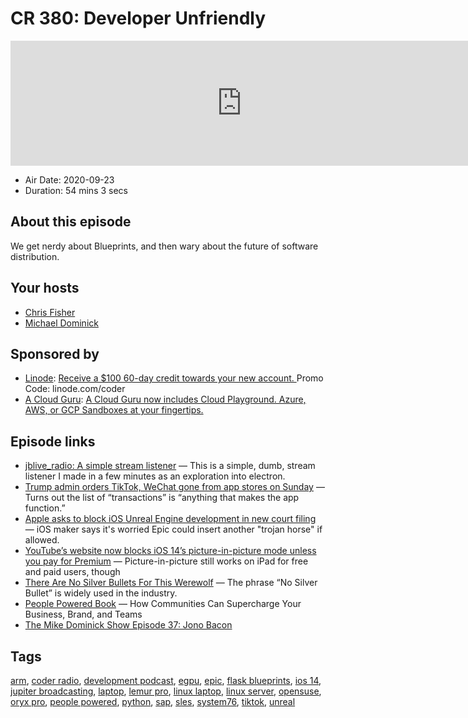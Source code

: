 # CR 380: Developer Unfriendly

<iframe src="https://player.fireside.fm/v2/MLf2ZzhC+LCpps_me?theme=dark" width="740" height="200" frameborder="0" scrolling="no"></iframe>

* Air Date: 2020-09-23
* Duration: 54 mins 3 secs

## About this episode

We get nerdy about Blueprints, and then wary about the future of software distribution.

## Your hosts
* [Chris Fisher](https://coder.show/hosts/chrislas)
* [Michael Dominick](https://coder.show/hosts/michael)

## Sponsored by

  * [Linode](https://linode.com/coder): [Receive a $100 60-day credit towards your new account. ](https://linode.com/coder) Promo Code: linode.com/coder
  * [A Cloud Guru](https://acloudguru.com): [A Cloud Guru now includes Cloud Playground. Azure, AWS, or GCP Sandboxes at your fingertips.](https://acloudguru.com)



## Episode links

  * [jblive_radio: A simple stream listener](https://github.com/dontcallmebrownie/jblive_radio "jblive_radio: A simple stream listener") — This is a simple, dumb, stream listener I made in a few minutes as an exploration into electron. 
  * [Trump admin orders TikTok, WeChat gone from app stores on Sunday](https://arstechnica.com/tech-policy/2020/09/tiktok-wechat-to-be-pulled-from-us-app-stores-as-of-september-20/ "Trump admin orders TikTok, WeChat gone from app stores on Sunday") — Turns out the list of “transactions” is “anything that makes the app function.”
  * [Apple asks to block iOS Unreal Engine development in new court filing](https://arstechnica.com/gaming/2020/09/apple-asks-to-block-ios-unreal-engine-development-in-new-court-filing/ "Apple asks to block iOS Unreal Engine development in new court filing") — iOS maker says it's worried Epic could insert another "trojan horse" if allowed.
  * [YouTube’s website now blocks iOS 14’s picture-in-picture mode unless you pay for Premium](https://www.theverge.com/2020/9/18/21445912/youtube-videos-website-picture-in-picture-ios-14-google-apple-premium "YouTube’s website now blocks iOS 14’s picture-in-picture mode unless you pay for Premium") — Picture-in-picture still works on iPad for free and paid users, though
  * [There Are No Silver Bullets For This Werewolf](https://hackernoon.com/there-are-no-silver-bullets-for-this-werewolf-2t213woi "There Are No Silver Bullets For This Werewolf") — The phrase “No Silver Bullet” is widely used in the industry. 
  * [People Powered Book](https://www.amazon.com/dp/B07R4YN5JR/ref=dp-kindle-redirect?_encoding=UTF8&btkr=1 "People Powered Book") — How Communities Can Supercharge Your Business, Brand, and Teams
  * [The Mike Dominick Show Episode 37: Jono Bacon](https://www.automator.show/37 "The Mike Dominick Show Episode 37: Jono Bacon")



## Tags

[arm](https://coder.show/tags/arm), [coder radio](https://coder.show/tags/coder%20radio), [development podcast](https://coder.show/tags/development%20podcast), [egpu](https://coder.show/tags/egpu), [epic](https://coder.show/tags/epic), [flask blueprints](https://coder.show/tags/flask%20blueprints), [ios 14](https://coder.show/tags/ios%2014), [jupiter broadcasting](https://coder.show/tags/jupiter%20broadcasting), [laptop](https://coder.show/tags/laptop), [lemur pro](https://coder.show/tags/lemur%20pro), [linux laptop](https://coder.show/tags/linux%20laptop), [linux server](https://coder.show/tags/linux%20server), [opensuse](https://coder.show/tags/opensuse), [oryx pro](https://coder.show/tags/oryx%20pro), [people powered](https://coder.show/tags/people%20powered), [python](https://coder.show/tags/python), [sap](https://coder.show/tags/sap), [sles](https://coder.show/tags/sles), [system76](https://coder.show/tags/system76), [tiktok](https://coder.show/tags/tiktok), [unreal](https://coder.show/tags/unreal)